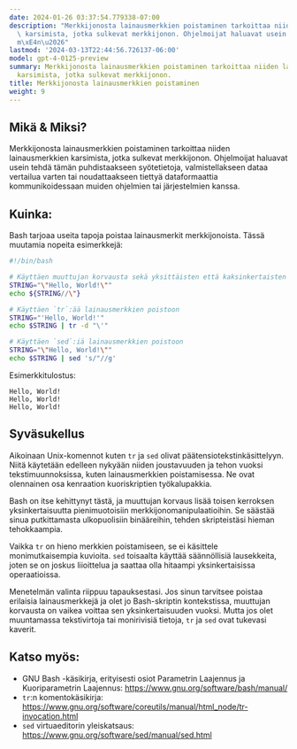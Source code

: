 ```yaml
---
date: 2024-01-26 03:37:54.779338-07:00
description: "Merkkijonosta lainausmerkkien poistaminen tarkoittaa niiden lainausmerkkien\
  \ karsimista, jotka sulkevat merkkijonon. Ohjelmoijat haluavat usein tehd\xE4 t\xE4\
  m\xE4n\u2026"
lastmod: '2024-03-13T22:44:56.726137-06:00'
model: gpt-4-0125-preview
summary: Merkkijonosta lainausmerkkien poistaminen tarkoittaa niiden lainausmerkkien
  karsimista, jotka sulkevat merkkijonon.
title: Merkkijonosta lainausmerkkien poistaminen
weight: 9
---
```


## Mikä & Miksi?
Merkkijonosta lainausmerkkien poistaminen tarkoittaa niiden lainausmerkkien karsimista, jotka sulkevat merkkijonon. Ohjelmoijat haluavat usein tehdä tämän puhdistaakseen syötetietoja, valmistellakseen dataa vertailua varten tai noudattaakseen tiettyä dataformaattia kommunikoidessaan muiden ohjelmien tai järjestelmien kanssa.

## Kuinka:
Bash tarjoaa useita tapoja poistaa lainausmerkit merkkijonoista. Tässä muutamia nopeita esimerkkejä:

```Bash
#!/bin/bash

# Käyttäen muuttujan korvausta sekä yksittäisten että kaksinkertaisten lainausmerkkien poistoon
STRING="\"Hello, World!\""
echo ${STRING//\"}

# Käyttäen `tr`:ää lainausmerkkien poistoon
STRING="'Hello, World!'"
echo $STRING | tr -d "\'"

# Käyttäen `sed`:iä lainausmerkkien poistoon
STRING="\"Hello, World!\""
echo $STRING | sed 's/"//g'
```

Esimerkkitulostus:

```
Hello, World!
Hello, World!
Hello, World!
```

## Syväsukellus
Aikoinaan Unix-komennot kuten `tr` ja `sed` olivat päätensiotekstinkäsittelyyn. Niitä käytetään edelleen nykyään niiden joustavuuden ja tehon vuoksi tekstimuunnoksissa, kuten lainausmerkkien poistamisessa. Ne ovat olennainen osa kenraation kuoriskriptien työkalupakkia.

Bash on itse kehittynyt tästä, ja muuttujan korvaus lisää toisen kerroksen yksinkertaisuutta pienimuotoisiin merkkijonomanipulaatioihin. Se säästää sinua putkittamasta ulkopuolisiin binääreihin, tehden skripteistäsi hieman tehokkaampia.

Vaikka `tr` on hieno merkkien poistamiseen, se ei käsittele monimutkaisempia kuvioita. `sed` toisaalta käyttää säännöllisiä lausekkeita, joten se on joskus liioittelua ja saattaa olla hitaampi yksinkertaisissa operaatioissa.

Menetelmän valinta riippuu tapauksestasi. Jos sinun tarvitsee poistaa erilaisia lainausmerkkejä ja olet jo Bash-skriptin kontekstissa, muuttujan korvausta on vaikea voittaa sen yksinkertaisuuden vuoksi. Mutta jos olet muuntamassa tekstivirtoja tai monirivisiä tietoja, `tr` ja `sed` ovat tukevasi kaverit.

## Katso myös:
- GNU Bash -käsikirja, erityisesti osiot Parametrin Laajennus ja Kuoriparametrin Laajennus: https://www.gnu.org/software/bash/manual/
- `tr`:n komentokäsikirja: https://www.gnu.org/software/coreutils/manual/html_node/tr-invocation.html
- `sed` virtuaeditorin yleiskatsaus: https://www.gnu.org/software/sed/manual/sed.html
